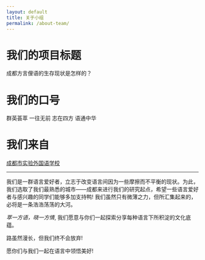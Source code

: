 ```yaml
---
layout: default
title: 关于小组
permalink: /about-team/
---
```


# **我们的项目标题**

成都方言俚语的生存现状是怎样的？

# **我们的口号**

群英荟萃  一往无前  志在四方  语通中华

# **我们来自**

[成都市实验外国语学校](http://www.cefls.cn/ "我们的母校")

---
我们是一群语言爱好者，立志于改变语言间因为一些摩擦而不平衡的现状。为此，我们选取了我们最熟悉的城市——成都来进行我们的研究起点，希望一些语言爱好者与感兴趣的同学们能够多加支持鸭!
我们虽然只有微薄之力，但所汇集起来的，必将是一条浩浩荡荡的大河。

*萃一方语，晓一方情*,
我们愿意与你们一起探索分享每种语言下所积淀的文化底蕴。

路虽然漫长，但我们终不会放弃!

愿你们与我们一起在语言中领悟美好!
